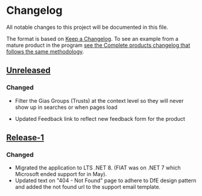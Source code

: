 # Changelog

All notable changes to this project will be documented in this file.

The format is based on [Keep a Changelog](https://keepachangelog.com/en/1.0.0/). To see an example from a mature product in the program [see the Complete products changelog that follows the same methodology](https://github.com/DFE-Digital/dfe-complete-conversions-transfers-and-changes/blob/main/CHANGELOG.md).

## [Unreleased][unreleased]

### Changed

- Filter the Gias Groups (Trusts) at the context level so they will never show up in searches or when pages load

- Updated Feedback link to reflect new feedback form for the product

## [Release-1][release-1]

### Changed

- Migrated the application to LTS .NET 8. (FIAT was on .NET 7 which Microsoft ended support for in May).
- Updated text on "404 - Not Found" page to adhere to DfE design pattern and added the not found url to the support email template.

[unreleased]:
  https://github.com/DFE-Digital/dfe-complete-conversions-transfers-and-changes/compare/production-2024-07-18.2517...HEAD
[release-1]:
  https://github.com/DFE-Digital/find-information-about-academies-and-trusts/tree/production-2024-07-18.2517